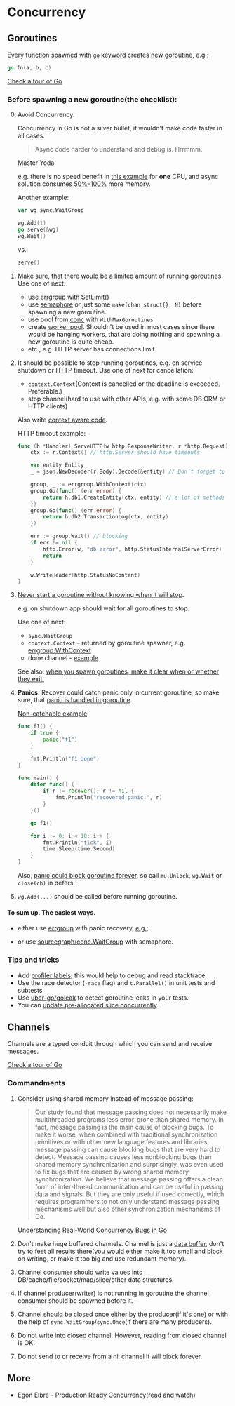 # Concurrency

## Goroutines

Every function spawned with `go` keyword creates new goroutine, e.g.:
```go
go fn(a, b, c)
```
[Check a tour of Go](https://go.dev/tour/concurrency/1)

### Before spawning a new goroutine(the checklist):

0. Avoid Concurrency.

    Concurrency in Go is not a silver bullet, it wouldn't make code faster in all cases.

    > Async code harder to understand and debug is. Hrrmmm.

    Master Yoda

    e.g. there is no speed benefit in [this example](examples/2-workerpool/README.md) for **one** CPU,
    and async solution consumes [50%](examples/2-workerpool/README.md#benchmarks)–[100%](examples/3.1-group/README.md#benchmarks) more memory.

    Another example:
    ```go
    var wg sync.WaitGroup

    wg.Add(1)
    go serve(&wg)
    wg.Wait()
    ```
   
    vs.:
    ```go
    serve()
    ```

1. Make sure, that there would be a limited amount of running goroutines. Use one of next:
   - use [errgroup](https://pkg.go.dev/golang.org/x/sync/errgroup) with [SetLimit()](https://pkg.go.dev/golang.org/x/sync/errgroup#Group.SetLimit)
   - use [semaphore](https://pkg.go.dev/golang.org/x/sync/semaphore) or just some `make(chan struct{}, N)` before spawning a new goroutine. 
   - use pool from [conc](https://github.com/sourcegraph/conc) with `WithMaxGoroutines`
   - create [worker pool](https://gobyexample.com/worker-pools). Shouldn't be used in most cases since there would be hanging workers, that are doing nothing and spawning a new goroutine is quite cheap.
   - etc., e.g. HTTP server has connections limit.

1. It should be possible to stop running goroutines, e.g. on service shutdown or HTTP timeout. Use one of next for cancellation:
    - `context.Context`(Context is cancelled or the deadline is exceeded. Preferable.)
    - stop channel(hard to use with other APIs, e.g. with some DB ORM or HTTP clients)

    Also write [context aware code](https://www.storj.io/blog/production-concurrency).

   HTTP timeout example:
    ```go
    func (h *Handler) ServeHTTP(w http.ResponseWriter, r *http.Request) {
        ctx := r.Context() // http.Server should have timeouts
    
        var entity Entity
        _ = json.NewDecoder(r.Body).Decode(&entity) // Don’t forget to check the error and close the body
    
        group, _ := errgroup.WithContext(ctx)
        group.Go(func() (err error) {
            return h.db1.CreateEntity(ctx, entity) // a lot of methods takes context, not stop chan 
        })
        group.Go(func() (err error) {
            return h.db2.TransactionLog(ctx, entity)
        })
    
        err := group.Wait() // blocking
        if err != nil {
            http.Error(w, "db error", http.StatusInternalServerError)
            return
        }
    
        w.WriteHeader(http.StatusNoContent)
    }
    ```

1. [Never start a goroutine without knowing when it will stop](https://dave.cheney.net/practical-go/presentations/gophercon-singapore-2019.html#_never_start_a_goroutine_without_knowing_when_it_will_stop).

   e.g. on shutdown app should wait for all goroutines to stop.

   Use one of next:
   - `sync.WaitGroup`
   - `context.Context` - returned by goroutine spawner, e.g. [errgroup.WithContext](https://pkg.go.dev/golang.org/x/sync/errgroup#WithContext)
   - done channel - [example](https://dave.cheney.net/practical-go/presentations/gophercon-singapore-2019.html#_never_start_a_goroutine_without_knowing_when_it_will_stop)

   See also: [when you spawn goroutines, make it clear when or whether they exit.](https://google.github.io/styleguide/go/decisions#goroutine-lifetimes)

1. **Panics.** Recover could catch panic only in current goroutine, so make sure, that [panic is handled in goroutine](https://medium.com/codex/handle-panic-in-go-routine-54b82d6013d3).

   [Non-catchable example](https://play.golang.com/p/lVfDUZTz4ji):
    ```go
    func f1() {
        if true {
            panic("f1")
        }
    
        fmt.Println("f1 done")
    }
    
    func main() {
        defer func() {
            if r := recover(); r != nil {
                fmt.Println("recovered panic:", r)
            }
        }()
    
        go f1()
    
        for i := 0; i < 10; i++ {
            fmt.Println("tick", i)
            time.Sleep(time.Second)
        }
    }
    ```
   
    Also, [panic could block goroutine forever](https://play.golang.com/p/FCvgacdAEuw), 
so call `mu.Unlock`, `wg.Wait` or `close(ch)` in defers.

1. `wg.Add(...)` should be called before running goroutine.

#### To sum up. The easiest ways.
- either use [errgroup](https://pkg.go.dev/golang.org/x/sync/errgroup) with panic recovery, [e.g.](examples/3.1-group/main.go);

- or use [sourcegraph/conc.WaitGroup](https://pkg.go.dev/github.com/sourcegraph/conc@v0.3.0#WaitGroup.WaitAndRecover) with semaphore.

### Tips and tricks

- Add [profiler labels](https://rakyll.org/profiler-labels/), this would help to debug and read stacktrace.
- Use the race detector (`-race` flag) and `t.Parallel()` in unit tests and subtests.
- Use [uber-go/goleak](https://github.com/uber-go/goleak) to detect goroutine leaks in your tests.
- You can [update pre-allocated slice concurrently](https://stackoverflow.com/questions/49879322/can-i-concurrently-write-different-slice-elements).

## Channels

Channels are a typed conduit through which you can send and receive messages.

[Check a tour of Go](https://go.dev/tour/concurrency/2)

### Commandments

1. Consider using shared memory instead of message passing:

    >  Our study found that message passing does not necessarily make 
       multithreaded programs less error-prone than shared memory.
       In fact, message passing is the main cause of blocking bugs.
       To make it worse, when combined with traditional synchronization 
       primitives or with other new language features
       and libraries, message passing can cause blocking bugs that
       are very hard to detect. Message passing causes less nonblocking bugs 
       than shared memory synchronization and surprisingly, 
       was even used to fix bugs that are caused by wrong
       shared memory synchronization. We believe that message
       passing offers a clean form of inter-thread communication
       and can be useful in passing data and signals. But they are
       only useful if used correctly, which requires programmers
       to not only understand message passing  mechanisms well
       but also other synchronization mechanisms of Go.

    [Understanding Real-World Concurrency Bugs in Go](https://songlh.github.io/paper/go-study.pdf)

1. Don't make huge buffered channels. Channel is just a [data buffer](https://en.wikipedia.org/wiki/Data_buffer),
don't try to feet all results there(you would either make it too small and block on writing, or 
make it too big and use redundant memory).

1. Channel consumer should write values into DB/cache/file/socket/map/slice/other data structures.

1. If channel producer(writer) is not running in goroutine the channel consumer should be spawned before it.

1. Channel should be closed once either by the producer(if it's one)
or with the help of `sync.WaitGroup`/`sync.Once`(if there are many producers).

1. Do not write into closed channel. However, reading from closed channel is OK.

1. Do not send to or receive from a nil channel it will block forever.

## More

- Egon Elbre - Production Ready Concurrency([read](https://www.storj.io/blog/production-concurrency) and [watch](https://www.youtube.com/watch?v=qq3gu0JQ0yU))
